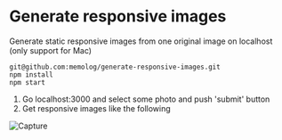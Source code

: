 # Generate responsive images
Generate static responsive images from one original image on localhost (only support for Mac)

```
git@github.com:memolog/generate-responsive-images.git
npm install
npm start
```

1. Go localhost:3000 and select some photo and push 'submit' button
2. Get responsive images like the following

![Capture](https://memolog.github.com/blog/assets/images/generate-responsive-images.png)

